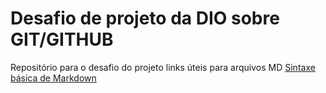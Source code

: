 
# Desafio de projeto da DIO sobre GIT/GITHUB
Repositório para o desafio do projeto 
links úteis para arquivos MD
[Sintaxe básica de Markdown](https://www.markdownguide.org/basic-syntax/)
